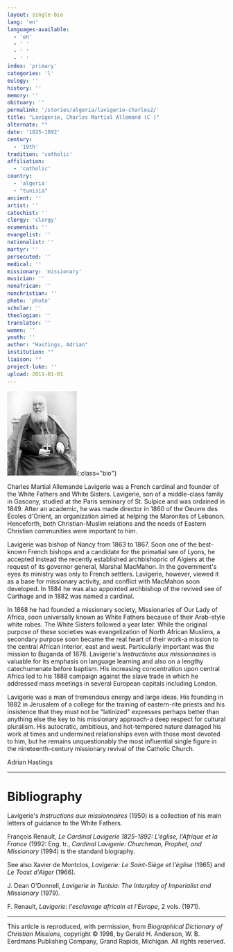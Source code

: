 ```yaml
---
layout: single-bio
lang: 'en'
languages-available:
  - 'en'
  - ' '
  - ' '
  - ' '
index: 'primary'
categories: 'l'
eulogy: ''
history: ''
memory: ''
obituary: ''
permalink: '/stories/algeria/lavigerie-charles2/'
title: "Lavigerie, Charles Martial Allemand (C )"
alternate: ""
date: '1825-1892'
century:
  - '19th'
tradition: 'catholic'
affiliation:
  - 'catholic'
country:
  - 'algeria'
  - "tunisia"
ancient: ''
artist: ''
catechist: ''
clergy: 'clergy'
ecumenist: ''
evangelist: ''
nationalist: ''
martyr: ''
persecuted: ''
medical: ''
missionary: 'missionary'
musician: ''
nonafrican: ''
nonchristian: ''
photo: 'photo'
scholar: ''
theologian: ''
translator: ''
women: ''
youth: ''
author: "Hastings, Adrian"
institution: ""
liaison: ""
project-luke: ''
upload: 2011-01-01
---
```


![Charles Lavigerie](/images/bio-pics/algeria/lavigerie-charles2/Charles_Lavigerie-small.jpg){:class="bio"}

Charles Martial Allemande Lavigerie was a French cardinal and founder of the White Fathers and White Sisters. Lavigerie, son of a middle-class family in Gascony, studied at the Paris seminary of St. Sulpice and was ordained in 1849. After an academic, he was made director in 1860 of the Oeuvre des Écoles d'Orient, an organization aimed at helping the Maronites of Lebanon. Henceforth, both Christian-Muslim relations and the needs of Eastern Christian communities were important to him.

Lavigerie was bishop of Nancy from 1863 to 1867. Soon one of the best-known French bishops and a candidate for the primatial see of Lyons, he accepted instead the recently established archbishopric of Algiers at the request of its governor general, Marshal MacMahon. In the government's eyes its ministry was only to French settlers. Lavigerie, however, viewed it as a base for missionary activity, and conflict with MacMahon soon developed. In 1884 he was also appointed archbishop of the revived see of Carthage and in 1882 was named a cardinal.

In 1868 he had founded a missionary society, Missionaries of Our Lady of Africa, soon universally known as White Fathers because of their Arab-style white robes. The White Sisters followed a year later. While the original purpose of these societies was evangelization of North African Muslims, a secondary purpose soon became the real heart of their work-a mission to the central African interior, east and west. Particularly important was the mission to Buganda of 1878. Lavigerie's *Instructions aux missionnaires* is valuable for its emphasis on language learning and also on a lengthy catechumenate before baptism. His increasing concentration upon central Africa led to his 1888 campaign against the slave trade in which he addressed mass meetings in several European capitals including London.

Lavigerie was a man of tremendous energy and large ideas. His founding in 1882 in Jerusalem of a college for the training of eastern-rite priests and his insistence that they must not be "latinized" expresses perhaps better than anything else the key to his missionary approach-a deep respect for cultural pluralism. His autocratic, ambitious, and hot-tempered nature damaged his work at times and undermined relationships even with those most devoted to him, but he remains unquestionably the most influential single figure in the nineteenth-century missionary revival of the Catholic Church.

Adrian Hastings

---

# Bibliography

Lavigerie's *Instructions aux missionnaires* (1950) is a collection of his main letters of guidance to the White Fathers.

François Renault, *Le Cardinal Lavigerie 1825-1892: L'église, l'Afrique et la France* (1992: Eng. tr., *Cardinal Lavigerie: Churchman, Prophet, and Missionary* (1994) is the standard biography.

See also Xavier de Montclos, *Lavigerie: Le Saint-Siège et l'église* (1965) and *Le Toast d'Alger* (1966).

J. Dean O'Donnell, *Lavigerie in Tunisia: The Interplay of Imperialist and Missionary* (1979).

F. Renault, *Lavigerie: l'esclavage africain et l'Europe*, 2 vols. (1971).

---

This article is reproduced, with permission, from *Biographical Dictionary of Christian Missions*, copyright © 1998, by Gerald H. Anderson, W. B. Eerdmans Publishing Company, Grand Rapids, Michigan. All rights reserved.
